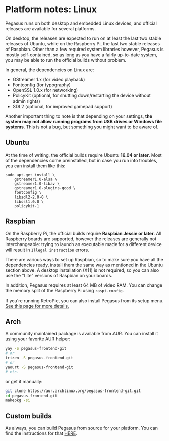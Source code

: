 # Platform notes: Linux

Pegasus runs on both desktop and embedded Linux devices, and official releases are available for several platforms.

On desktop, the releases are expected to run on at least the last two stable releases of Ubuntu, while on the Raspberry Pi, the last two stable releases of Raspbian. Other than a few required system libraries however, Pegasus is mostly self-contained, so as long as you have a fairly up-to-date system, you may be able to run the official builds without problem.

In general, the dependencies on Linux are:

- GStreamer 1.x (for video playback)
- Fontconfig (for typography)
- OpenSSL 1.0.x (for networking)
- PolicyKit (optional, for shutting down/restarting the device without admin rights)
- SDL2 (optional, for improved gamepad support)

Another important thing to note is that depending on your settings, **the system may not allow running programs from USB drives or Windows file systems**. This is not a bug, but something you might want to be aware of.


## Ubuntu

At the time of writing, the official builds require Ubuntu **16.04 or later**. Most of the dependencies come preinstalled, but in case you run into troubles, you can install them like this:

```
sudo apt-get install \
	gstreamer1.0-alsa \
	gstreamer1.0-libav \
	gstreamer1.0-plugins-good \
	fontconfig \
	libsdl2-2.0-0 \
	libssl1.0.0 \
	policykit-1
```


## Raspbian

On the Raspberry Pi, the official builds require **Raspbian Jessie or later**. All Raspberry boards are supported, however the releases are generally not interchangeable: trying to launch an executable made for a different device will result in `Illegal instruction` errors.

There are various ways to set up Raspbian, so to make sure you have all the dependencies ready, install them the same way as mentioned in the Ubuntu section above. A desktop installation (X11) is not required, so you can also use the "Lite" versions of Raspbian on your boards.

In addition, Pegasus requires at least 64 MB of video RAM. You can change the memory split of the Raspberry Pi using `raspi-config`.

If you're running RetroPie, you can also install Pegasus from its setup menu. [See this page for more details.](platform-retropie.md)


## Arch

A community maintained package is available from AUR. You can install it using your favorite AUR helper:

```sh
yay -S pegasus-frontend-git
# or
trizen -S pegasus-frontend-git
# or
yaourt -S pegasus-frontend-git
# etc.
```

or get it manually:

```sh
git clone https://aur.archlinux.org/pegasus-frontend-git.git
cd pegasus-frontend-git
makepkg -si
```

## Custom builds

As always, you can build Pegasus from source for your platform. You can find the instructions for that [HERE](../dev/build.md).
